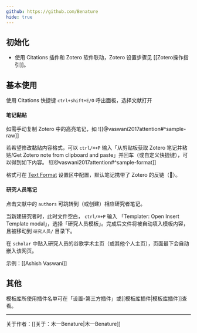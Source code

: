 ```yaml
---
github: https://github.com/Benature
hide: true
---
```

## 初始化

- 使用 Citations 插件和 Zotero 软件联动，Zotero 设置步骤见 [[Zotero操作指引]]。

## 基本使用

使用 Citations 快捷键 `ctrl+shift+E/O` 呼出面板，选择文献打开

#### 笔记黏贴
如需手动复制 Zotero 中的高亮笔记，如
![[@vaswani2017attention#^sample-raw]]

若希望修改黏贴内容格式，可以 `ctrl/⌘+P` 输入「从剪贴板获取 Zotero 笔记并粘贴/Get Zotero note from clipboard and paste」并回车（或自定义快捷键），可以得到如下内容。
![[@vaswani2017attention#^sample-format]]

格式可在 [Text Format](obsidian://show-plugin?id=obsidian-text-format) 设置区中配置，默认笔记携带了 Zotero 的反链（🔖）。

#### 研究人员笔记
点击文献中的 `authors` 可跳转到（或创建）相应研究者笔记。

当新建研究者时，此时文件空白， `ctrl/⌘+P` 输入 「Templater: Open Insert Template modal」，选择「研究人员模板」。完成后文件将被自动填入模板内容，且被移动到 `研究人员/` 目录下。

在 `scholar` 中贴入研究人员的谷歌学术主页（或其他个人主页），页面最下会自动嵌入该网页。

示例：[[Ashish Vaswani]]

## 其他

模板库所使用插件名单可在「设置-第三方插件」或[[模板库插件|模板库插件]]查看。

---

关于作者：[[关于：木一Benature|木一Benature]]
